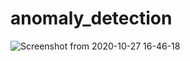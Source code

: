 # anomaly_detection

![Screenshot from 2020-10-27 16-46-18](https://user-images.githubusercontent.com/43340417/97271493-f83d3a80-1873-11eb-8c01-f0afc3c8ec69.jpg)
